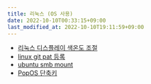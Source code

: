 ```yaml
---
title: 리눅스 (OS 사용)
date: 2022-10-10T00:33:15+09:00
last_modified_at: 2022-10-10T19:11:59+09:00
---
```



- [리눅스 디스플레이 색온도 조절](리눅스%20디스플레이%20색온도%20조절.md)
- [linux git pat 등록](linux%20git%20pat%20등록.md)
- [ubuntu smb mount](ubuntu%20smb%20mount.md)
- [PopOS 단축키](PopOS%20단축키.md)